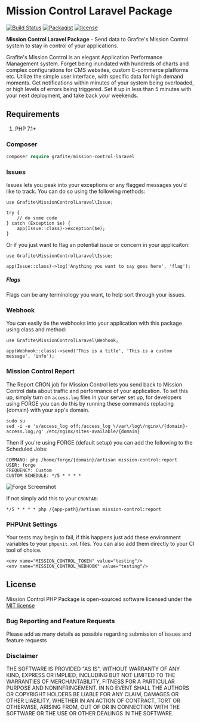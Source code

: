 # Mission Control Laravel Package

[![Build Status](https://travis-ci.org/GrafiteInc/Mission-Control-Laravel-Package.svg?branch=master)](https://travis-ci.org/GrafiteInc/Mission-Control-Laravel-Package)
[![Packagist](https://img.shields.io/packagist/dt/grafite/mission-control-laravel.svg)](https://packagist.org/packages/grafite/mission-control-laravel)
[![license](https://img.shields.io/github/license/mashape/apistatus.svg)](https://packagist.org/packages/grafite/mission-control-laravel)

**Mission Control Laravel Package** - Send data to Grafite's Mission Control system to stay in control of your applications.

Grafite's Mission Control is an elegant Application Performance Management system. Forget being inundated with hundreds of charts and complex configurations for CMS websites, custom E-commerce platforms etc. Utilize the simple user interface, with specific data for high demand moments. Get notifications within minutes of your system being overloaded, or high levels of errors being triggered. Set it up in less than 5 minutes with your next deployment, and take back your weekends.

## Requirements

1. PHP 7.1+

### Composer

```php
composer require grafite/mission-control-laravel
```

### Issues

Issues lets you peak into your exceptions or any flagged messages you'd like to track. You can do so using the following methods:

```
use Grafite\MissionControlLaravel\Issue;

try {
    // do some code
} catch (Exception $e) {
    app(Issue::class)->exception($e);
}
```

Or if you just want to flag an potential issue or concern in your applicaiton:

```
use Grafite\MissionControlLaravel\Issue;

app(Issue::class)->log('Anything you want to say goes here', 'flag');
```

##### Flags

Flags can be any terminology you want, to help sort through your issues.

### Webhook

You can easily tie the webhooks into your application with this package using class and method:

```
use Grafite\MissionControlLaravel\Webhook;

app(Webhook::class)->send('This is a title', 'This is a custom message', 'info');
```

### Mission Control Report

The Report CRON job for Mission Control lets you send back to Mission Control data about traffic and performance of your application. To set this up, simply turn on `access.log` files in your server set up, for developers using FORGE you can do this by running these commands replacing {domain} with your app's domain.

```
sudo su
sed -i -e 's/access_log off;/access_log \/var\/log\/nginx\/{domain}-access.log;/g' /etc/nginx/sites-available/{domain}
```

Then if you're using FORGE (default setup) you can add the following to the Scheduled Jobs:

```
COMMAND: php /home/forge/{domain}/artisan mission-control:report
USER: forge
FREQUENCY: Custom
CUSTOM SCHEDULE: */5 * * * *
```

![Forge Screenshot](https://getmissioncontrol.io/img/forge_screenshot.png)

If not simply add this to your `CRONTAB`:

```
*/5 * * * * php /{app-path}/artisan mission-control:report
```

### PHPUnit Settings

Your tests may begin to fail, if this happens just add these environment variables to your `phpunit.xml` files. You can also add them directly to your CI tool of choice.

```
<env name="MISSION_CONTROL_TOKEN" value="testing"/>
<env name="MISSION_CONTROL_WEBHOOK" value="testing"/>
```

## License
Mission Control PHP Package is open-sourced software licensed under the [MIT license](http://opensource.org/licenses/MIT)

### Bug Reporting and Feature Requests
Please add as many details as possible regarding submission of issues and feature requests

### Disclaimer
THE SOFTWARE IS PROVIDED "AS IS", WITHOUT WARRANTY OF ANY KIND, EXPRESS OR IMPLIED, INCLUDING BUT NOT LIMITED TO THE WARRANTIES OF MERCHANTABILITY, FITNESS FOR A PARTICULAR PURPOSE AND NONINFRINGEMENT. IN NO EVENT SHALL THE AUTHORS OR COPYRIGHT HOLDERS BE LIABLE FOR ANY CLAIM, DAMAGES OR OTHER LIABILITY, WHETHER IN AN ACTION OF CONTRACT, TORT OR OTHERWISE, ARISING FROM, OUT OF OR IN CONNECTION WITH THE SOFTWARE OR THE USE OR OTHER DEALINGS IN THE SOFTWARE.
